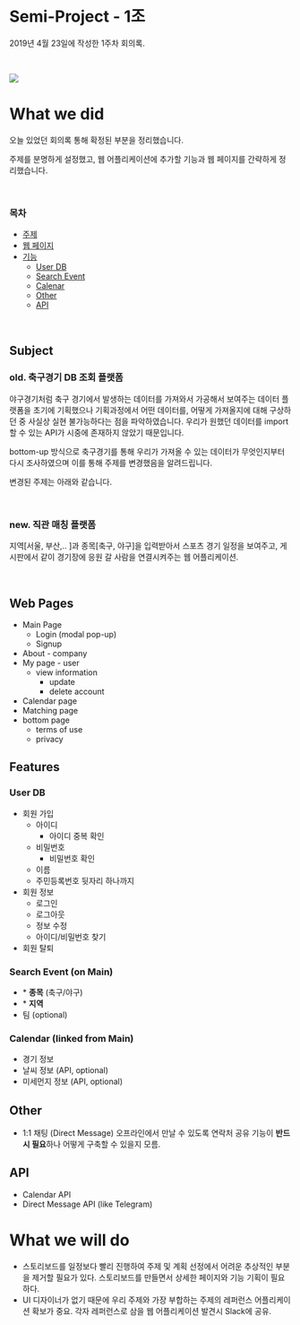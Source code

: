 # Semi-Project - 1조

2019년 4월 23일에 작성한 1주차 회의록.

<br>

![](http://newsimg.hankookilbo.com/2019/03/09/201903091713088016_22.jpg)



# What we did

오늘 있었던 회의록 통해 확정된 부분을 정리했습니다.

주제를 분명하게 설정했고, 웹 어플리케이션에 추가할 기능과 웹 페이지를 간략하게 정리했습니다.

<br>

### 목차

- [주제](#subject)
- [웹 페이지](#web-pages)
- [기능](#features)
  - [User DB](#user-db)
  - [Search Event](#search-event)
  - [Calenar](#calendar)
  - [Other](#other)
  - [API](#api)

<br>

## Subject

### old. 축구경기 DB 조회 플랫폼

야구경기처럼 축구 경기에서 발생하는 데이터를 가져와서 가공해서 보여주는 데이터 플랫폼을 초기에 기획했으나 기획과정에서 어떤 데이터를, 어떻게 가져올지에 대해 구상하던 중 사실상 실현 불가능하다는 점을 파악하였습니다. 우리가 원했던 데이터를 import 할 수 있는 API가 시중에 존재하지 않았기 때문입니다.

bottom-up 방식으로 축구경기를 통해 우리가 가져올 수 있는 데이터가 무엇인지부터 다시 조사하였으며 이를 통해 주제를 변경했음을 알려드립니다. 

변경된 주제는 아래와 같습니다. 

<br>

### new. 직관 매칭 플랫폼

지역[서울, 부산,.. ]과 종목[축구, 야구]을 입력받아서 스포츠 경기 일정을 보여주고, 게시판에서 같이 경기장에 응원 갈 사람을 연결시켜주는 웹 어플리케이션.

<br>

## Web Pages

- Main Page
  - Login (modal pop-up)
  - Signup
- About - company
- My page - user
  - view information
    - update
    - delete account
- Calendar page
- Matching page
- bottom page
  - terms of use
  - privacy



## Features

### User DB

- 회원 가입
  - 아이디
    - 아이디 중복 확인
  - 비밀번호
    - 비밀번호 확인
  - 이름
  - 주민등록번호 뒷자리 하나까지
- 회원 정보
  - 로그인
  - 로그아웃
  - 정보 수정
  - 아이디/비밀번호 찾기
- 회원 탈퇴



### Search Event (on Main)<a name="search-event"></a>

- \* **종목** (축구/야구)
- \* **지역**
- 팀 (optional)



### Calendar (linked from Main)<a name="calendar"></a>

- 경기 정보
- 날씨 정보 (API, optional)
- 미세먼지 정보 (API, optional)



## Other

- 1:1 채팅 (Direct Message)
  오프라인에서 만날 수 있도록 연락처 공유 기능이 **반드시 필요**하나 어떻게 구축할 수 있을지 모름.



## API

- Calendar API
- Direct Message API (like Telegram)



# What we will do

- 스토리보드를 일정보다 빨리 진행하여 주제 및 계획 선정에서 어려운 추상적인 부분을 제거할 필요가 있다. 스토리보드를 만들면서 상세한 페이지와 기능 기획이 필요하다.
- UI 디자이너가 없기 때문에 우리 주제와 가장 부합하는 주제의 레퍼런스 어플리케이션 확보가 중요. 각자 레퍼런스로 삼을 웹 어플리케이션 발견시 Slack에 공유.

